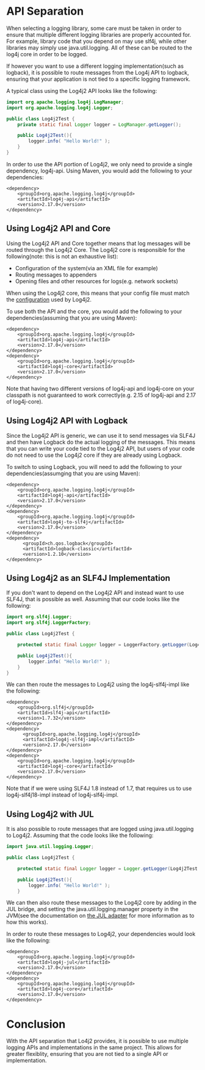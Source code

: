 <!-- vim: set syn=markdown : -->
<!--
    Licensed to the Apache Software Foundation (ASF) under one or more
    contributor license agreements.  See the NOTICE file distributed with
    this work for additional information regarding copyright ownership.
    The ASF licenses this file to You under the Apache License, Version 2.0
    (the "License"); you may not use this file except in compliance with
    the License.  You may obtain a copy of the License at

         http://www.apache.org/licenses/LICENSE-2.0

    Unless required by applicable law or agreed to in writing, software
    distributed under the License is distributed on an "AS IS" BASIS,
    WITHOUT WARRANTIES OR CONDITIONS OF ANY KIND, either express or implied.
    See the License for the specific language governing permissions and
    limitations under the License.
-->

# API Separation

When selecting a logging library, some care must be taken in order to ensure
that multiple different logging libraries are properly accounted for.  For
example, library code that you depend on may use slf4j, while other libraries
may simply use java.util.logging.  All of these can be routed to the log4j
core in order to be logged.

If however you want to use a different logging implementation(such as logback),
it is possible to route messages from the Log4j API to logback, ensuring that
your application is not tied to a specific logging framework.

A typical class using the Log4j2 API looks like the following:

```java
import org.apache.logging.log4j.LogManager;
import org.apache.logging.log4j.Logger;

public class Log4j2Test {
    private static final Logger logger = LogManager.getLogger();

    public Log4j2Test(){
        logger.info( "Hello World!" );
    }
}
```

In order to use the API portion of Log4j2, we only need to provide a single
dependency, log4j-api.  Using Maven, you would add the following to your
dependencies:

```
<dependency>
    <groupId>org.apache.logging.log4j</groupId>
    <artifactId>log4j-api</artifactId>
    <version>2.17.0</version>
</dependency>
```

## Using Log4j2 API and Core

Using the Log4j2 API and Core together means that log messages will be routed
through the Log4j2 Core.  The Log4j2 core is responsible for the
following(note: this is not an exhaustive list):

* Configuration of the system(via an XML file for example)
* Routing messages to appenders
* Opening files and other resources for logs(e.g. network sockets)

When using the Log4j2 core, this means that your config file must match the
[configuration](manual/configuration.html) used by Log4j2.

To use both the API and the core, you would add the following to your
dependencies(assuming that you are using Maven):

```
<dependency>
    <groupId>org.apache.logging.log4j</groupId>
    <artifactId>log4j-api</artifactId>
    <version>2.17.0</version>
</dependency>
<dependency>
    <groupId>org.apache.logging.log4j</groupId>
    <artifactId>log4j-core</artifactId>
    <version>2.17.0</version>
</dependency>
```

Note that having two different versions of log4j-api and log4j-core on your
classpath is not guaranteed to work correctly(e.g. 2.15 of log4j-api and 
2.17 of log4j-core).

##  Using Log4j2 API with Logback

Since the Log4j2 API is generic, we can use it to send messages via SLF4J
and then have Logback do the actual logging of the messages.  This means
that you can write your code tied to the Log4j2 API, but users of your
code do not need to use the Log4j2 core if they are already using Logback.

To switch to using Logback, you will need to add the following to your
dependencies(assumging that you are using Maven):

```
<dependency>
    <groupId>org.apache.logging.log4j</groupId>
    <artifactId>log4j-api</artifactId>
    <version>2.17.0</version>
</dependency>
<dependency>
    <groupId>org.apache.logging.log4j</groupId>
    <artifactId>log4j-to-slf4j</artifactId>
    <version>2.17.0</version>
</dependency>
<dependency>
      <groupId>ch.qos.logback</groupId>
      <artifactId>logback-classic</artifactId>
      <version>1.2.10</version>
</dependency>
```

## Using Log4j2 as an SLF4J Implementation

If you don't want to depend on the Log4j2 API and instead want to use SLF4J,
that is possible as well.  Assuming that our code looks like the following:

```java
import org.slf4j.Logger;
import org.slf4j.LoggerFactory;

public class Log4j2Test {

    protected static final Logger logger = LoggerFactory.getLogger(Log4j2Test.class);

    public Log4j2Test(){
        logger.info( "Hello World!" );
    }
}
```

We can then route the messages to Log4j2 using the log4j-slf4j-impl like the following:

```
<dependency>
    <groupId>org.slf4j</groupId>
    <artifactId>slf4j-api</artifactId>
    <version>1.7.32</version>
</dependency>
<dependency>
      <groupId>org.apache.logging.log4j</groupId>
      <artifactId>log4j-slf4j-impl</artifactId>
      <version>2.17.0</version>
</dependency>
<dependency>
    <groupId>org.apache.logging.log4j</groupId>
    <artifactId>log4j-core</artifactId>
    <version>2.17.0</version>
</dependency>
```

Note that if we were using SLF4J 1.8 instead of 1.7, that requires us to use
log4j-slf4j18-impl instead of log4j-slf4j-impl.

## Using Log4j2 with JUL

It is also possible to route messages that are logged using java.util.logging
to Log4j2.  Assuming that the code looks like the following:

```java
import java.util.logging.Logger;

public class Log4j2Test {

    protected static final Logger logger = Logger.getLogger(Log4j2Test.class.getName());

    public Log4j2Test(){
        logger.info( "Hello World!" );
    }
```

We can then also route these messages to the Log4j2 core by adding in the JUL bridge,
and setting the java.util.logging.manager property in the JVM(see the documentation on
[the JUL adapter](https://logging.apache.org/log4j/2.x/log4j-jul/index.html) for
more information as to how this works).

In order to route these messages to Log4j2, your dependencies would look like the following:

```
<dependency>
    <groupId>org.apache.logging.log4j</groupId>
    <artifactId>log4j-jul</artifactId>
    <version>2.17.0</version>
</dependency>
<dependency>
    <groupId>org.apache.logging.log4j</groupId>
    <artifactId>log4j-core</artifactId>
    <version>2.17.0</version>
</dependency>
```

# Conclusion

With the API separation that Lo4j2 provides, it is possible to use multiple
logging APIs and implementations in the same project.  This allows for greater
flexiblity, ensuring that you are not tied to a single API or implementation.

